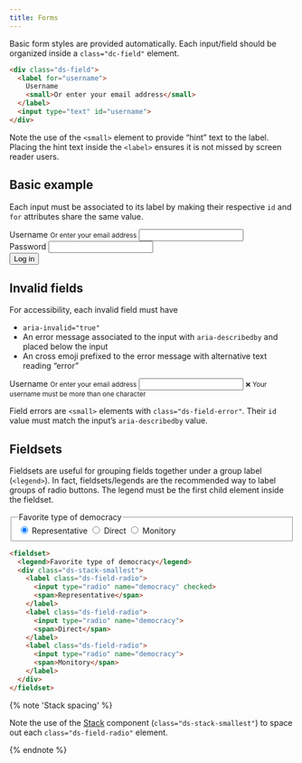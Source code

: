 ```yaml
---
title: Forms
---
```


Basic form styles are provided automatically. Each input/field should be organized inside a `class="dc-field"` element.

```html
<div class="ds-field">
  <label for="username">
    Username
    <small>Or enter your email address</small>
  </label>
  <input type="text" id="username">
</div>
```

Note the use of the `<small>` element to provide “hint” text to the label. Placing the hint text inside the `<label>` ensures it is not missed by screen reader users.

## Basic example

Each input must be associated to its label by making their respective `id` and `for` attributes share the same value.

<div class="ds-scope">
  <form>
    <div class="ds-field">
      <label for="username">
        Username
        <small>Or enter your email address</small>
      </label>
      <input type="text" id="username">
    </div>
    <div class="ds-field">
      <label for="password">
        Password
      </label>
      <input type="password" id="password">
    </div>
    <div class="ds-field">
      <button class="ds-button" type="submit">Log in</button>
    </div>
  </form>
</div>

## Invalid fields

For accessibility, each invalid field must have

* `aria-invalid="true"`
* An error message associated to the input with `aria-describedby` and placed below the input
* An cross emoji prefixed to the error message with alternative text reading “error”

<div class="ds-scope">
  <form>
    <div class="ds-field">
      <label for="username">
        Username
        <small>Or enter your email address</small>
      </label>
      <input type="text" id="username" aria-invalid="true" aria-describedby="username-error">
      <small class="ds-field-error" id="username-error">
        <span role="img" aria-label="Error">❌</span>
        Your username must be more than one character
      </small>
    </div>
  </form>
</div>

Field errors are `<small>` elements with `class="ds-field-error"`. Their `id` value must match the input’s `aria-describedby` value.

## Fieldsets

Fieldsets are useful for grouping fields together under a group label (`<legend>`). In fact, fieldsets/legends are the recommended way to label groups of radio buttons. The legend must be the first child element inside the fieldset.

<div class="ds-scope">
  <form>
    <fieldset>
      <legend>Favorite type of democracy</legend>
      <div class="ds-stack-smallest">
        <label class="ds-field-radio">
          <input type="radio" name="democracy" checked>
          <span>Representative</span>
        </label>
        <label class="ds-field-radio">
          <input type="radio" name="democracy">
          <span>Direct</span>
        </label>
        <label class="ds-field-radio">
          <input type="radio" name="democracy">
          <span>Monitory</span>
        </label>
      </div>
    </fieldset>
  </form>
</div>

```html
<fieldset>
  <legend>Favorite type of democracy</legend>
  <div class="ds-stack-smallest">
    <label class="ds-field-radio">
      <input type="radio" name="democracy" checked>
      <span>Representative</span>
    </label>
    <label class="ds-field-radio">
      <input type="radio" name="democracy">
      <span>Direct</span>
    </label>
    <label class="ds-field-radio">
      <input type="radio" name="democracy">
      <span>Monitory</span>
    </label>
  </div>
</fieldset>
```

{% note 'Stack spacing' %}

Note the use of the [Stack]({{site.basedir}}/components/stack) component (`class="ds-stack-smallest"`) to space out each `class="ds-field-radio"` element.

{% endnote %}